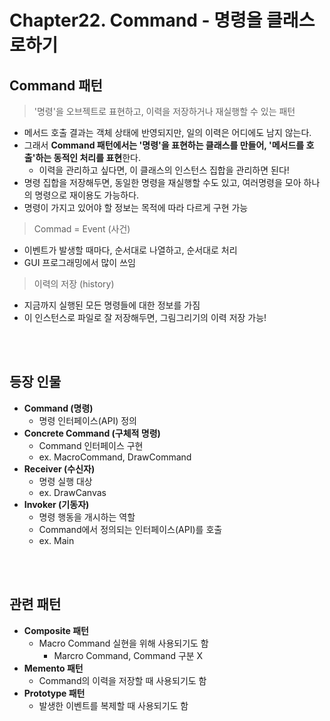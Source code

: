 # Chapter22. Command - 명령을 클래스로하기

## Command 패턴

> '명령'을 오브젝트로 표현하고, 이력을 저장하거나 재실행할 수 있는 패턴

- 메서드 호출 결과는 객체 상태에 반영되지만, 일의 이력은 어디에도 남지 않는다.
- 그래서 **Command 패턴에서는 '명령'을 표현하는 클래스를 만들어, '메서드를 호출'하는 동적인 처리를 표현**한다.
  - 이력을 관리하고 싶다면, 이 클래스의 인스턴스 집합을 관리하면 된다!
- 명령 집합을 저장해두면, 동일한 명령을 재실행할 수도 있고, 여러명령을 모아 하나의 명령으로 재이용도 가능하다.
- 명령이 가지고 있어야 할 정보는 목적에 따라 다르게 구현 가능

> Commad = Event (사건)

- 이벤트가 발생할 때마다, 순서대로 나열하고, 순서대로 처리
- GUI 프로그래밍에서 많이 쓰임

> 이력의 저장 (history)

- 지금까지 실행된 모든 명령들에 대한 정보를 가짐
- 이 인스턴스로 파일로 잘 저장해두면, 그림그리기의 이력 저장 가능!

<br/><br/>

## 등장 인물

- **Command (명령)**
  - 명령 인터페이스(API) 정의
- **Concrete Command (구체적 명령)**
  - Command 인터페이스 구현
  - ex. MacroCommand, DrawCommand
- **Receiver (수신자)**
  - 명령 실행 대상
  - ex. DrawCanvas
- **Invoker (기동자)**
  - 명령 행동을 개시하는 역할
  - Command에서 정의되는 인터페이스(API)를 호출
  - ex. Main

<br/><br/>

## 관련 패턴

- **Composite 패턴**
  - Macro Command 실현을 위해 사용되기도 함
    - Marcro Command, Command 구분 X
- **Memento 패턴**
  - Command의 이력을 저장할 때 사용되기도 함
- **Prototype 패턴**
  - 발생한 이벤트를 복제할 때 사용되기도 함
